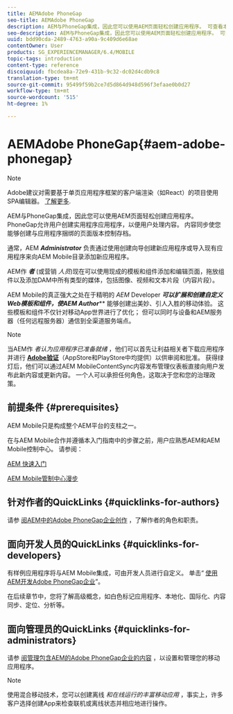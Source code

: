 ```yaml
---
title: AEMAdobe PhoneGap
seo-title: AEMAdobe PhoneGap
description: AEM与PhoneGap集成，因此您可以使用AEM页面轻松创建应用程序。 可查看本页以开始使用Adobe PhoneGap企业。
seo-description: AEM与PhoneGap集成，因此您可以使用AEM页面轻松创建应用程序。 可查看本页以开始使用Adobe PhoneGap企业。
uuid: bdd90cda-2489-4763-a90a-9c409d6e68ae
contentOwner: User
products: SG_EXPERIENCEMANAGER/6.4/MOBILE
topic-tags: introduction
content-type: reference
discoiquuid: fbcdea8a-72e9-431b-9c32-dc02d4cdb9c8
translation-type: tm+mt
source-git-commit: 95499f59b2ce7d5d864d948d596f3efaae0b0d27
workflow-type: tm+mt
source-wordcount: '515'
ht-degree: 1%

---
```



# AEMAdobe PhoneGap{#aem-adobe-phonegap}

>[!NOTE]
>
>Adobe建议对需要基于单页应用程序框架的客户端渲染（如React）的项目使用SPA编辑器。 [了解更多](/help/sites-developing/spa-overview.md).

AEM与PhoneGap集成，因此您可以使用AEM页面轻松创建应用程序。 PhoneGap允许用户创建实用程序应用程序，以便用户处理内容。 内容同步使您能够创建与应用程序捆绑的页面版本控制存档。

通常，AEM ***Administrator*** 负责通过使用创建向导创建新应用程序或导入现有应用程序来向AEM Mobile目录添加新应用程序。

AEM作 ***者*** (或营销 *人员*)现在可以使用现成的模板和组件添加和编辑页面，拖放组件以及添加DAM中所有类型的媒体，包括图像、视频和文本片段（内容片段）。

AEM Mobile的真正强大之处在于精明的 *AEM* Developer ***可以扩展和创建自定义Web模板和组件，使AEM Author***** 能够创建出美妙、引人入胜的移动体验。 这些模板和组件不仅针对移动App世界进行了优化； 但可以同时与设备和AEM服务器（任何远程服务器）通信到全渠道服务端点。

>[!NOTE]
>
>当AEM作 *者认为应用程序已准备就绪* ，他们可以首先让利益相关者下载应用程序并进行 **[Adobe验证](/help/mobile/phonegap-mobile-quickstart.md)**（AppStore和PlayStore中均提供）以供审阅和批准。 获得绿灯后，他们可以通过AEM MobileContentSync内容发布管理仪表板直接向用户发布此新内容或更新内容。 一个人可以承担任何角色，这取决于您和您的治理政策。

## 前提条件 {#prerequisites}

AEM Mobile只是构成整个AEM平台的支柱之一。

在与AEM Mobile合作并遵循本入门指南中的步骤之前，用户应熟悉AEM和AEM Mobile控制中心。 请参阅：

[AEM 快速入门](/help/sites-deploying/deploy.md)

[AEM Mobile管制中心漫步](/help/mobile/phonegap-authoring-apps.md)

## 针对作者的QuickLinks {#quicklinks-for-authors}

请参 [阅AEM中的Adobe PhoneGap企业创作](/help/mobile/phonegap.md) ，了解作者的角色和职责。

## 面向开发人员的QuickLinks {#quicklinks-for-developers}

有样例应用程序将与AEM Mobile集成，可由开发人员进行自定义。 单击“ [使用AEM开发Adobe PhoneGap企业](/help/mobile/developing-in-phonegap.md)”。

在后续章节中，您将了解高级概念，如白色标记应用程序、本地化、国际化、内容同步、定位、分析等。

## 面向管理员的QuickLinks {#quicklinks-for-administrators}

请参 [阅管理包含AEM的Adobe PhoneGap企业的内容](/help/mobile/administer-phonegap.md) ，以设置和管理您的移动应用程序。

>[!NOTE]
>
>使用混合移动技术，您可以创建离线 *和在线运行的丰富移动应用* ，事实上，许多客户选择创建App来检查联机或离线状态并相应地进行操作。

